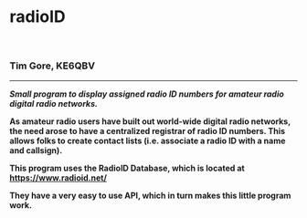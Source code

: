 <b><h1> radioID </h1><br>
<h3>Tim Gore, KE6QBV</h3> 
<hr>

<i>Small program to display assigned radio ID numbers for amateur radio digital radio networks. </i>

As amateur radio users have built out world-wide digital radio networks, the need arose to have a centralized registrar of radio ID numbers. This allows folks to create contact lists (i.e. associate a radio ID with a name and callsign). 


This program uses the RadioID Database, which is located at https://www.radioid.net/

They have a very easy to use API, which in turn makes this little program work. 
